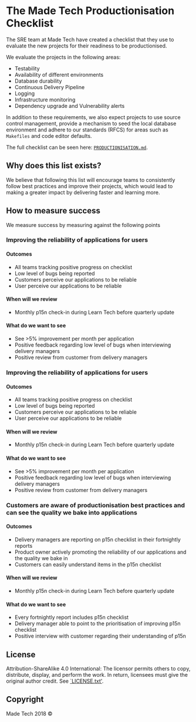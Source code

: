 # The Made Tech Productionisation Checklist

The SRE team at Made Tech have created a checklist that they use to evaluate the new projects for their readiness to be productionised.

We evaluate the projects in the following areas:

- Testability
- Availability of different environments
- Database durability
- Continuous Delivery Pipeline
- Logging
- Infrastructure monitoring
- Dependency upgrade and Vulnerability alerts

In addition to these requirements, we also expect projects to use source control management, provide a mechanism to seed the local database environment and adhere to our standards (RFCS) for areas such as `Makefiles` and code editor defaults.

The full checklist can be seen here: [`PRODUCTIONISATION.md`][link_productionisation].

## Why does this list exists?

We believe that following this list will encourage teams to consistently follow best practices and improve their projects, which would lead to making a greater impact by delivering faster and learning more.

## How to measure success
We measure success by measuring against the following points

### Improving the reliability of applications for users

#### Outcomes
  - All teams tracking positive progress on checklist
  - Low level of bugs being reported
  - Customers perceive our applications to be reliable
  - User perceive our applications to be reliable

#### When will we review
  - Monthly p15n check-in during Learn Tech before quarterly update

#### What do we want to see
  - See >5% improvement per month per application
  - Positive feedback regarding low level of bugs when interviewing delivery managers
  - Positive review from customer from delivery managers

### Improving the reliability of applications for users

#### Outcomes
  - All teams tracking positive progress on checklist
  - Low level of bugs being reported
  - Customers perceive our applications to be reliable
  - User perceive our applications to be reliable

#### When will we review
  - Monthly p15n check-in during Learn Tech before quarterly update

#### What do we want to see
  - See >5% improvement per month per application
  - Positive feedback regarding low level of bugs when interviewing delivery managers
  - Positive review from customer from delivery managers

### Customers are aware of productionisation best practices and can see the quality we bake into applications

#### Outcomes
  - Delivery managers are reporting on p15n checklist in their fortnightly reports
  - Product owner actively promoting the reliability of our applications and the quality we bake in
  - Customers can easily understand items in the p15n checklist

#### When will we review
  - Monthly p15n check-in during Learn Tech before quarterly update

#### What do we want to see
  - Every fortnightly report includes p15n checklist
  - Delivery manager able to point to the prioritisation of improving p15n checklist
  - Positive interview with customer regarding their understanding of p15n

## License

Attribution-ShareAlike 4.0 International: The licensor permits others to copy, distribute, display, and perform the work. In return, licensees must give the original author credit. See [`LICENSE.txt'](LICENSE.txt).

## Copyright

Made Tech 2018 &copy;

[link_productionisation]: /PRODUCTIONISATION.md
